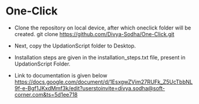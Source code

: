 # One-Click

- Clone the repository on local device, after which oneclick folder will be created.
  git clone https://github.com/Divya-Sodha/One-Click.git

- Next, copy the UpdationScript folder to Desktop.

- Installation steps are given in the installation_steps.txt file, present in UpdationScript Folder. 

- Link to documentation is given below
https://docs.google.com/document/d/1EsxgwZVim27RUFk_Z5UcTbbNL9f-e-Bgf1JKxdMmf3k/edit?userstoinvite=divya.sodha@soft-corner.com&ts=5d1ee718
